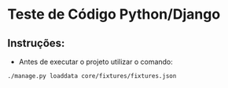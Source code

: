 # Teste de Código Python/Django

## Instruções:

- Antes de executar o projeto utilizar o comando:

```
./manage.py loaddata core/fixtures/fixtures.json
```
